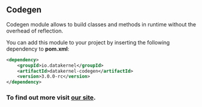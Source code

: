 ## Codegen

Codegen module allows to build classes and methods in runtime without the overhead of reflection.

You can add this module to your project by inserting the following dependency to **pom.xml**:
```xml
<dependency>
    <groupId>io.datakernel</groupId>
    <artifactId>datakernel-codegen</artifactId>
    <version>3.0.0-rc</version>
</dependency>
```

### To find out more visit [our site](https://datakernel.io/docs/core/codegen.html).